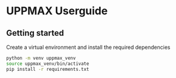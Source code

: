 # UPPMAX Userguide

## Getting started

Create a virtual environment and install the required dependencies

``` bash
python -m venv uppmax_venv
source uppmax_venv/bin/activate
pip install -r requirements.txt
```







